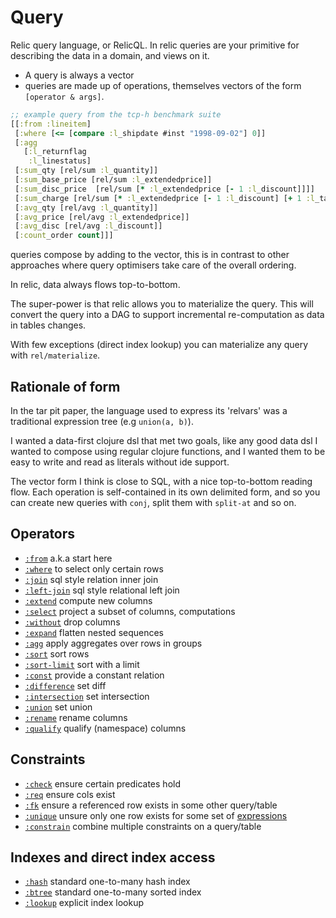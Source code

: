 # Query

Relic query language, or RelicQL. In relic queries are your primitive for describing the data in a domain, and views on it.

- A query is always a vector
- queries are made up of operations, themselves vectors of the form `[operator & args]`.

```clojure 
;; example query from the tcp-h benchmark suite
[[:from :lineitem]
 [:where [<= [compare :l_shipdate #inst "1998-09-02"] 0]]
 [:agg
   [:l_returnflag
    :l_linestatus]
 [:sum_qty [rel/sum :l_quantity]]
 [:sum_base_price [rel/sum :l_extendedprice]]
 [:sum_disc_price  [rel/sum [* :l_extendedprice [- 1 :l_discount]]]]
 [:sum_charge [rel/sum [* :l_extendedprice [- 1 :l_discount] [+ 1 :l_tax]]]]
 [:avg_qty [rel/avg :l_quantity]]
 [:avg_price [rel/avg :l_extendedprice]]
 [:avg_disc [rel/avg :l_discount]]
 [:count_order count]]]
```

queries compose by adding to the vector, this is in contrast to other approaches where query optimisers take care of the overall ordering.

In relic, data always flows top-to-bottom.

The super-power is that relic allows you to materialize the query. This will convert the query into a
DAG to support incremental re-computation as data in tables changes.

With few exceptions (direct index lookup) you can materialize any query with `rel/materialize`.

## Rationale of form

In the tar pit paper, the language used to express its 'relvars' was a traditional expression tree (e.g `union(a, b)`).

I wanted a data-first clojure dsl that met two goals, like any good data dsl I wanted to compose using regular clojure functions,
and I wanted them to be easy to write and read as literals without ide support.

The vector form I think is close to SQL, with a nice top-to-bottom reading flow. Each operation is self-contained in its own
delimited form, and so you can create new queries with `conj`, split them with `split-at` and so on.

## Operators

- [`:from`](from.md) a.k.a start here
- [`:where`](where.md) to select only certain rows
- [`:join`](join.md) sql style relation inner join
- [`:left-join`](left-join.md) sql style relational left join
- [`:extend`](extend.md) compute new columns
- [`:select`](select.md) project a subset of columns, computations
- [`:without`](without.md) drop columns
- [`:expand`](expand.md) flatten nested sequences
- [`:agg`](agg.md) apply aggregates over rows in groups
- [`:sort`](sort.md) sort rows 
- [`:sort-limit`](sort-limit.md) sort with a limit
- [`:const`](const.md) provide a constant relation
- [`:difference`](difference.md) set diff
- [`:intersection`](intersection.md) set intersection
- [`:union`](union.md) set union
- [`:rename`](rename.md) rename columns
- [`:qualify`](qualify.md) qualify (namespace) columns

## Constraints

- [`:check`](check.md) ensure certain predicates hold 
- [`:req`](req.md) ensure cols exist
- [`:fk`](fk.md) ensure a referenced row exists in some other query/table
- [`:unique`](unique.md) unsure only one row exists for some set of [expressions](expr.md)
- [`:constrain`](constrain.md) combine multiple constraints on a query/table

## Indexes and direct index access

- [`:hash`](hash.md) standard one-to-many hash index
- [`:btree`](btree.md) standard one-to-many sorted index
- [`:lookup`](lookup.md) explicit index lookup